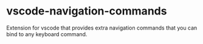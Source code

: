 # vscode-navigation-commands
Extension for vscode that provides extra navigation commands that you can bind to any keyboard command.

